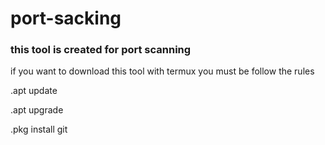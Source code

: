 # port-sacking
### this tool is created for port scanning





if you want to download this tool with termux you must be follow the rules 


.apt update

.apt upgrade 

.pkg install git 